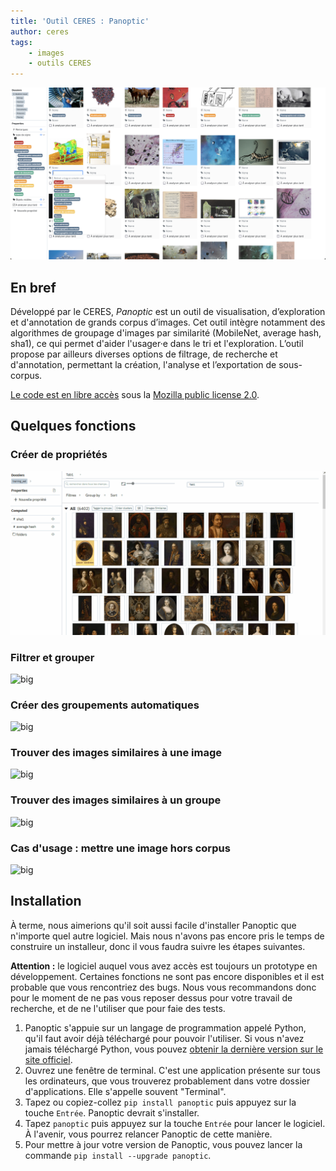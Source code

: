 ```yaml
---
title: 'Outil CERES : Panoptic'
author: ceres
tags:
    - images
    - outils CERES
---
```


![big](panoptic_screenshot.png)

## En bref

Développé par le CERES, *Panoptic* est un outil de visualisation, d’exploration et d'annotation de grands corpus d’images. Cet outil intègre notamment des algorithmes de groupage d'images par similarité (MobileNet, average hash, sha1), ce qui permet d'aider l'usager·e dans le tri et l'exploration. L’outil propose par ailleurs diverses options de filtrage, de recherche et d'annotation, permettant la création, l'analyse et l’exportation de sous-corpus.

[Le code est en libre accès](https://github.com/CERES-Sorbonne/Panoptic) sous la [Mozilla public license 2.0](https://github.com/CERES-Sorbonne/Panoptic/blob/main/LICENSE).

## Quelques fonctions

### Créer de propriétés 

![big](create_prop.gif)

### Filtrer et grouper 

![big](group_filter.gif)

### Créer des groupements automatiques

![big](tag_group.gif)

### Trouver des images similaires à une image

![big](images_similaires.gif)

### Trouver des images similaires à un groupe

![big](reco.gif)

### Cas d'usage : mettre une image hors corpus

![big](hors_corpus.gif)

## Installation

<aside>

À terme, nous aimerions qu'il soit aussi facile d'installer Panoptic que n'importe quel autre logiciel. Mais nous n'avons pas encore pris le temps de construire un installeur, donc il vous faudra suivre les étapes suivantes.

**Attention :** le logiciel auquel vous avez accès est toujours un prototype en développement. Certaines fonctions ne sont pas encore disponibles et il est probable que vous rencontriez des bugs. Nous vous recommandons donc pour le moment de ne pas vous reposer dessus pour votre travail de recherche, et de ne l'utiliser que pour faie des tests.

</aside>

1. Panoptic s'appuie sur un langage de programmation appelé Python, qu'il faut avoir déjà téléchargé pour pouvoir l'utiliser. Si vous n'avez jamais téléchargé Python, vous pouvez [obtenir la dernière version sur le site officiel](https://www.python.org/downloads/).
2. Ouvrez une fenêtre de terminal. C'est une application présente sur tous les ordinateurs, que vous trouverez probablement dans votre dossier d'applications. Elle s'appelle souvent "Terminal".
3. Tapez ou copiez-collez `pip install panoptic` puis appuyez sur la touche `Entrée`. Panoptic devrait s'installer.
4. Tapez `panoptic` puis appuyez sur la touche `Entrée` pour lancer le logiciel. À l'avenir, vous pourrez relancer Panoptic de cette manière.
5. Pour mettre à jour votre version de Panoptic, vous pouvez lancer la commande `pip install --upgrade panoptic`.